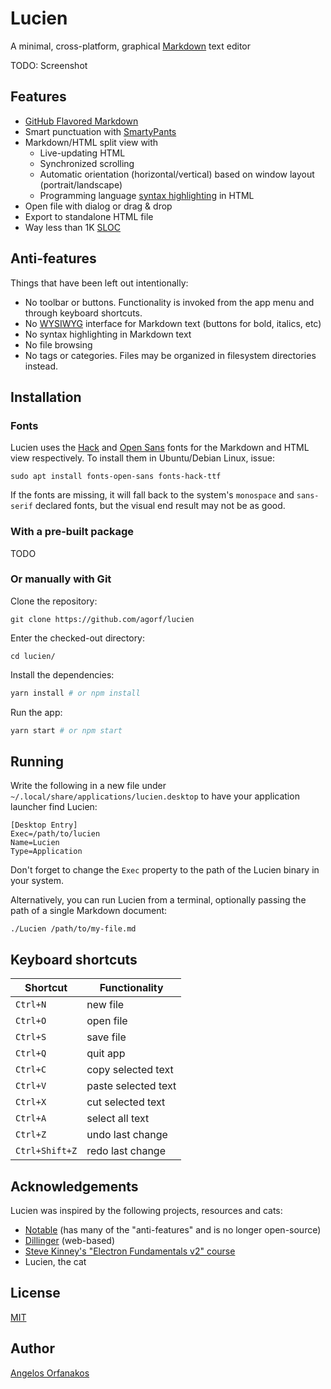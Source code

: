# Lucien

A minimal, cross-platform, graphical [Markdown](https://commonmark.org/) text editor

TODO: Screenshot

## Features

- [GitHub Flavored Markdown](https://github.github.com/gfm/)
- Smart punctuation with [SmartyPants](https://daringfireball.net/projects/smartypants/)
- Markdown/HTML split view with
  - Live-updating HTML
  - Synchronized scrolling
  - Automatic orientation (horizontal/vertical) based on window layout (portrait/landscape)
  - Programming language [syntax highlighting](https://github.com/highlightjs/highlight.js) in HTML
- Open file with dialog or drag & drop
- Export to standalone HTML file
- Way less than 1K [SLOC](https://en.wikipedia.org/wiki/Source_lines_of_code)

## Anti-features

Things that have been left out intentionally:

- No toolbar or buttons. Functionality is invoked from the app menu and through keyboard shortcuts.
- No [WYSIWYG](https://en.wikipedia.org/wiki/WYSIWYG) interface for Markdown text (buttons for bold, italics, etc)
- No syntax highlighting in Markdown text
- No file browsing
- No tags or categories. Files may be organized in filesystem directories instead.

## Installation

### Fonts

Lucien uses the [Hack](https://sourcefoundry.org/hack/) and [Open Sans](https://fonts.google.com/specimen/Open+Sans) fonts for the Markdown and HTML view respectively. To install them in Ubuntu/Debian Linux, issue:

```shell
sudo apt install fonts-open-sans fonts-hack-ttf
```

If the fonts are missing, it will fall back to the system's `monospace` and `sans-serif` declared fonts, but the visual end result may not be as good.

### With a pre-built package

TODO

### Or manually with Git

Clone the repository:

```shell
git clone https://github.com/agorf/lucien
```

Enter the checked-out directory:

```shell
cd lucien/
```

Install the dependencies:

```bash
yarn install # or npm install
```

Run the app:

```bash
yarn start # or npm start
```

## Running

Write the following in a new file under `~/.local/share/applications/lucien.desktop` to have your application launcher find Lucien:

```text
[Desktop Entry]
Exec=/path/to/lucien
Name=Lucien
Type=Application
```

Don't forget to change the `Exec` property to the path of the Lucien binary in your system.

Alternatively, you can run Lucien from a terminal, optionally passing the path of a single Markdown document:

```shell
./Lucien /path/to/my-file.md
```

## Keyboard shortcuts

|Shortcut|Functionality|
|--------|-------------|
|`Ctrl+N`|new file|
|`Ctrl+O`|open file|
|`Ctrl+S`|save file|
|`Ctrl+Q`|quit app|
|`Ctrl+C`|copy selected text|
|`Ctrl+V`|paste selected text|
|`Ctrl+X`|cut selected text|
|`Ctrl+A`|select all text|
|`Ctrl+Z`|undo last change|
|`Ctrl+Shift+Z`|redo last change|

## Acknowledgements

Lucien was inspired by the following projects, resources and cats:

- [Notable](https://github.com/notable/notable) (has many of the "anti-features" and is no longer open-source)
- [Dillinger](https://dillinger.io/) (web-based)
- [Steve Kinney's "Electron Fundamentals v2" course](https://frontendmasters.com/courses/electron-v2/)
- Lucien, the cat

## License

[MIT](https://github.com/agorf/lucien/blob/master/LICENSE.txt)

## Author

[Angelos Orfanakos](https://angelos.dev)
